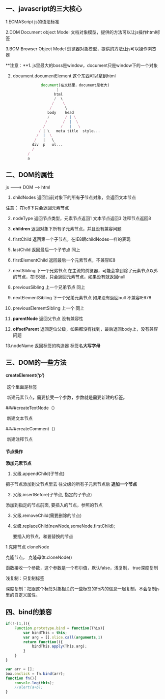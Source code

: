 ## 一、javascript的三大核心

1.ECMAScript  js的语法标准

2.DOM 	Document object Model 文档对象模型，提供的方法可以让js操作html标签

3.BOM 	Browser Object Model 浏览器对象模型，提供的方法让js可以操作浏览器

**注意：**1.  js里最大的boss是window，document只是window下的一个对象

2. document.documentElement  这个东西可以拿到html

```js
     		    document(在文档里，document是老大)
		           	   |
		           	  html
		           	  /  \
		           	 /    \
		           	/      \
		           body    head
		           /       / | \
		          /       /	 |  \
		         /       /	 |   \
		       / | \   meta title  style...
		      /  |  \
		     /   |   \
		    div  p   ul...
		    /
		  /
		  a
```



## 二、DOM的属性

js ---> DOM --> html

1. childNodes 返回当前对象下的所有**子**节点对象，会返回文本节点 

注意： 在ie8下只会返回元素节点

2. nodeType 返回节点类型，元素节点返回1 文本节点返回3 注释节点返回8
3. **children**   返回对象下所有子元素节点，并且没有兼容问题

4. firstChild  返回第一个子节点，在IE8跟childNodes一样的表现


5. lastChild  返回最后一个子节点 同上


6. firstElementChild  返回最后一个元素节点，不兼容IE8


7. nextSibling  下一个兄弟节点 在主流的浏览器，可能会拿到除了元素节点以外的节点，在IE8里，只会返回元素节点，如果没有就返回null

8. previousSibling 上一个兄弟节点 同上

9. nextElementSibling  下一个兄弟元素节点 如果没有返回null 不兼容IE678


10. previousElementSibling 上一个 同上
11. **parentNode**  返回父节点 没有兼容性
12. **offsetParent**   返回定位父级，如果都没有找到，最后返回body上，没有兼容问题

13.nodeName   返回标签的构造器 标签名**大写字母**

## 三、DOM的一些方法

#### createElement(‘p’) 

​	这个里面是标签

​	新建元素节点，需要接受一个参数，参数就是需要新建的标签。

####createTextNode（）

​	新建文本节点

####createComment（）

​	新建注释节点

#### 节点操作

**添加元素节点**

1. 父级.appendChild(子节点)

把子节点添加到父节点里去 往父级的所有子元素节点后 **追加一个节点**

2. 父级.insertBefore(子节点, 指定的子节点)

添加到指定的节点前面,       要插入的节点，参照的节点

3. 父级.removeChild(需要删除的节点)

4. 父级.replaceChild(newNode,someNode.firstChild);

   要插入的节点，和要替换的节点



1.克隆节点  cloneNode

克隆节点， 克隆母体.cloneNode()

函数接收一个参数，这个参数是一个布尔值，默认false，浅复制， true深度复制

浅复制：只复制标签

深度复制：把跟这个标签对象相关的一些标签的行内的信息一起复制，不会复制js里的自定义属性。

## 四、bind的兼容

```js
if(!-[1,]){
    Function.prototype.bind = function(This){
        var bindThis = this;
        var arg = [].slice.call(arguments,1)
        return function(){
            bindThis.apply(This,arg);
        }
    }
}

var arr = [];
box.onclick = fn.bind(arr);
function fn(){
    console.log(this);
    //alert(a+b);
}
```
